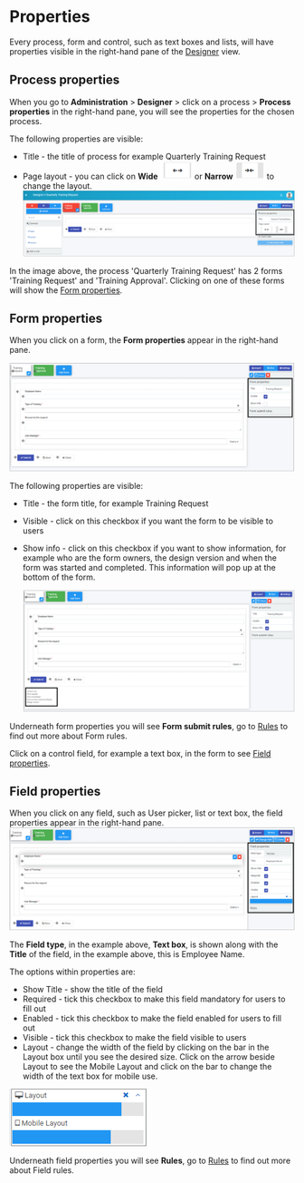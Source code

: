  # Properties # 
Every process, form and control, such as text boxes and lists, will have properties visible in the right-hand pane of the [Designer](platform/form_designer2.md) view. 

## Process properties ##
When you go to **Administration** > **Designer** > click on a process > **Process properties** in the right-hand pane, you will see the properties for the chosen process.

The following properties are visible:

- Title - the title of process for example Quarterly Training Request
- Page layout - you can click on **Wide** ![Wide button](images/wide_resized.png)or **Narrow**  ![Narrow button](images/narrow_resized.png) to change the layout.
![Process and form properties](images/formlayout_resized.png) 

In the image above, the process 'Quarterly Training Request' has 2 forms 'Training Request' and 'Training Approval'. Clicking on one of these forms will show the [Form properties](#form-properties). 



## Form properties ##
When you click on a form, the **Form properties** appear in the right-hand pane.

![Form properties](images/formproperties_resized.png)

The following properties are visible:

- Title - the form title, for example Training Request

- Visible - click on this checkbox if you want the form to be visible to users

- Show info - click on this checkbox if you want to show information, for example who are the form owners, the design version and when the form was started and completed. This information will pop up at the bottom of the form.

  ![Form information](images/forminfo_resized.png)

Underneath form properties you will see **Form submit rules**, go to [Rules](http://localhost:3000/#/rules/README) to find out more about Form rules.

Click on a control field, for example a text box, in the form to see [Field properties](#field-properties). 



## Field properties ##
When you click on any field, such as User picker, list or text box, the field properties appear in the right-hand pane.
![Field properties](images/fieldproperties_resized.png)

The **Field type**, in the example above, **Text box**, is shown along with the **Title** of the field, in the example above, this is Employee Name.

The options within properties are:

- Show Title - show the title of the field
- Required - tick this checkbox to make this field mandatory for users to fill out
- Enabled - tick this checkbox to make the field enabled for users to fill out
- Visible - tick this checkbox to make the field visible to users
- Layout - change the width of the field by clicking on the bar in the Layout box until you see the desired size. Click on the arrow beside Layout to see the Mobile Layout and click on the bar to change the width of the text box for mobile use.

![Changing text box width](images/textboxsize_frame.png) 

Underneath field properties you will see **Rules**, go to [Rules](http://localhost:3000/#/rules/README) to find out more about Field rules.









